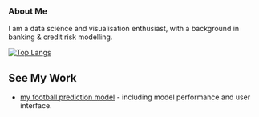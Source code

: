 ### About Me

I am a data science and visualisation enthusiast, with a background in banking & credit risk modelling.

[![Top Langs](https://github-readme-stats.vercel.app/api/top-langs/?username=ilchef)](https://github.com/ilchef/github-readme-stats)

## See My Work
- [my football prediction model](github.com) - including model performance and user interface.

